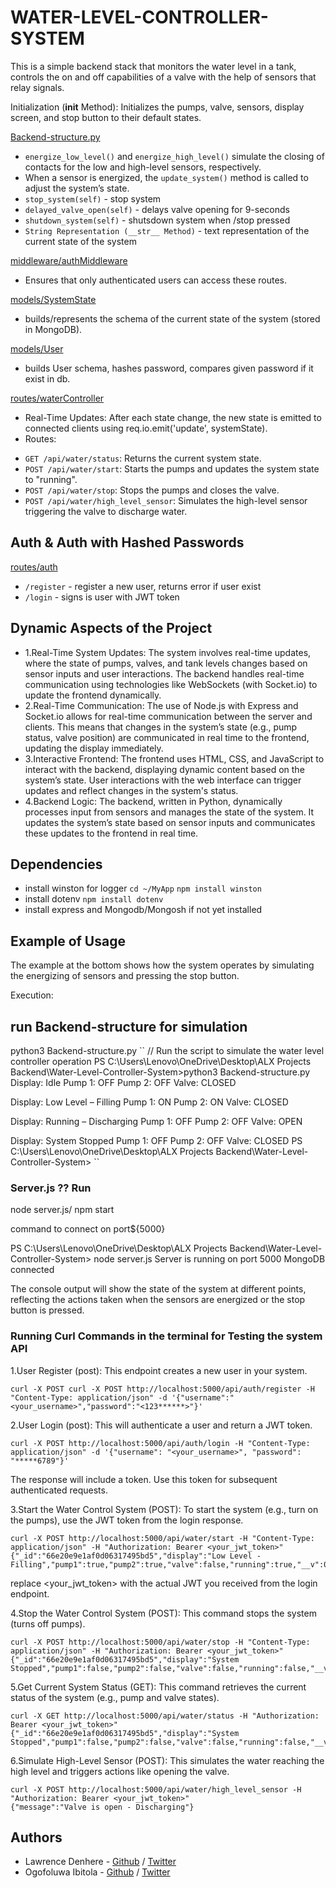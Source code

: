 # WATER-LEVEL-CONTROLLER-SYSTEM

This is a simple backend stack that monitors the water level in a tank, controls the on and off capabilities of a valve with the help of sensors that relay signals.

Initialization (__init__ Method):
Initializes the pumps, valve, sensors, display screen, and stop button to their default states.

[Backend-structure.py](./Backend-structure.py)
* `energize_low_level()` and `energize_high_level()` simulate the closing of contacts for the low and high-level sensors, respectively.
* When a sensor is energized, the `update_system()` method is called to adjust the system’s state.
* `stop_system(self)` - stop system
* `delayed_valve_open(self)` - delays valve opening for 9-seconds
* `shutdown_system(self)` - shutsdown system when /stop pressed
* `String Representation (__str__ Method)` -  text representation of the current state of the system


[middleware/authMiddleware](./middleware/authMiddleware.js)
 - Ensures that only authenticated users can access these routes.

[models/SystemState](./models/SystemState.js)
 - builds/represents the schema of the current state of the system (stored in MongoDB).

[models/User](./models/User.js)
 - builds User schema, hashes password, compares given password if it exist in db.

[routes/waterController](./routes/waterController.js)
- Real-Time Updates: After each state change, the new state is emitted to connected clients using req.io.emit('update', systemState).
- Routes:
* `GET /api/water/status`: Returns the current system state.
* `POST /api/water/start`: Starts the pumps and updates the system state to "running".
* `POST /api/water/stop`: Stops the pumps and closes the valve.
* `POST /api/water/high_level_sensor`: Simulates the high-level sensor triggering the valve to discharge water.

## Auth & Auth with Hashed Passwords
[routes/auth](./routes/auth.js)
* `/register` - register a new user, returns error if user exist
* `/login` - signs is user with JWT token

## Dynamic Aspects of the Project

- 1.Real-Time System Updates:
The system involves real-time updates, where the state of pumps, valves, and tank levels changes based on sensor inputs and user interactions.
The backend handles real-time communication using technologies like WebSockets (with Socket.io) to update the frontend dynamically.
- 2.Real-Time Communication:
The use of Node.js with Express and Socket.io allows for real-time communication between the server and clients.
This means that changes in the system’s state (e.g., pump status, valve position) are communicated in real time to the frontend, updating the display immediately.
- 3.Interactive Frontend:
The frontend uses HTML, CSS, and JavaScript to interact with the backend, displaying dynamic content based on the system’s state.
User interactions with the web interface can trigger updates and reflect changes in the system's status.
- 4.Backend Logic:
The backend, written in Python, dynamically processes input from sensors and manages the state of the system.
It updates the system’s state based on sensor inputs and communicates these updates to the frontend in real time.

## Dependencies
* install winston for logger `cd ~/MyApp` `npm install winston`
* install dotenv `npm install dotenv`
* install express and Mongodb/Mongosh if not yet installed

## Example of Usage

The example at the bottom shows how the system operates by simulating the energizing of sensors and pressing the stop button.

Execution:

## run Backend-structure for simulation

 python3 Backend-structure.py
``
// Run the script to simulate the water level controller operation
PS C:\Users\Lenovo\OneDrive\Desktop\ALX Projects Backend\Water-Level-Controller-System>python3 Backend-structure.py
Display: Idle
Pump 1: OFF
Pump 2: OFF
Valve: CLOSED

Display: Low Level – Filling
Pump 1: ON
Pump 2: ON
Valve: CLOSED

Display: Running – Discharging
Pump 1: OFF
Pump 2: OFF
Valve: OPEN

Display: System Stopped
Pump 1: OFF
Pump 2: OFF
Valve: CLOSED
PS C:\Users\Lenovo\OneDrive\Desktop\ALX Projects Backend\Water-Level-Controller-System>
``
### Server.js ?? Run

node server.js/ npm start

 command to connect on port${5000}

PS C:\Users\Lenovo\OneDrive\Desktop\ALX Projects Backend\Water-Level-Controller-System> node server.js
Server is running on port 5000
MongoDB connected

The console output will show the state of the system at different points, reflecting the actions taken when the sensors are energized or the stop button is pressed.

### Running Curl Commands in the terminal for Testing the system API

1.User Register (post): This endpoint creates a new user in your system.
```
curl -X POST curl -X POST http://localhost:5000/api/auth/register -H "Content-Type: application/json" -d '{"username":"<your_username>","password":"<123******>"}'
```
2.User Login (post): This will authenticate a user and return a JWT token.
```
curl -X POST http://localhost:5000/api/auth/login -H "Content-Type: application/json" -d '{"username": "<your_username>", "password": "*****6789"}'
```
The response will include a token. Use this token for subsequent authenticated requests.

3.Start the Water Control System (POST): To start the system (e.g., turn on the pumps), use the JWT token from the login response.
```
curl -X POST http://localhost:5000/api/water/start -H "Content-Type: application/json" -H "Authorization: Bearer <your_jwt_token>"
{"_id":"66e20e9e1af0d06317495bd5","display":"Low Level - Filling","pump1":true,"pump2":true,"valve":false,"running":true,"__v":0}
```
replace <your_jwt_token> with the actual JWT you received from the login endpoint.

4.Stop the Water Control System (POST): This command stops the system (turns off pumps).
```
curl -X POST http://localhost:5000/api/water/stop -H "Content-Type: application/json" -H "Authorization: Bearer <your_jwt_token>"
{"_id":"66e20e9e1af0d06317495bd5","display":"System Stopped","pump1":false,"pump2":false,"valve":false,"running":false,"__v":0}
```
5.Get Current System Status (GET): This command retrieves the current status of the system (e.g., pump and valve states).
```
curl -X GET http://localhost:5000/api/water/status -H "Authorization: Bearer <your_jwt_token>"
{"_id":"66e20e9e1af0d06317495bd5","display":"System Stopped","pump1":false,"pump2":false,"valve":false,"running":false,"__v":0}
```
6.Simulate High-Level Sensor (POST): This simulates the water reaching the high level and triggers actions like opening the valve.
```
curl -X POST http://localhost:5000/api/water/high_level_sensor -H "Authorization: Bearer <your_jwt_token>"
{"message":"Valve is open - Discharging"}
```
## Authors

- Lawrence Denhere - [Github](https://github.com/Law93D) / [Twitter](https://x.com/LawDen93)
- Ogofoluwa Ibitola - [Github](https://github.com/folujam) / [Twitter](https://x.com/ogofoluwa)
